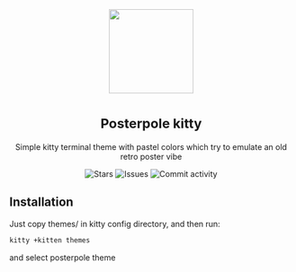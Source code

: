 <div align="center"><img src="https://github.com/user-attachments/assets/5bd3b37f-58ed-4fb8-a7de-3e43ce31812b" width=150, height=150></div>
<h1 align="center" valign="middle" >
  <sup>Posterpole kitty</sup> 
</h1>
<p align="center">Simple kitty terminal theme with pastel colors which try to emulate an old retro poster vibe</p>
<p align="center">
<img alt="Stars" src="https://img.shields.io/github/stars/posterpole/kitty?style=for-the-badge&labelColor=%2324222A&color=%23C5916B">
<img alt="Issues" src="https://img.shields.io/github/issues/posterpole/kitty?style=for-the-badge&labelColor=%2324222A&color=%23A86F6F">
<img alt="Commit activity" src="https://img.shields.io/github/commit-activity/w/posterpole/kitty?style=for-the-badge&labelColor=%2324222A&color=%23728C7B">
</p>

## Installation
Just copy themes/ in kitty config directory, and then run:
```bash
kitty +kitten themes
```
and select posterpole theme
